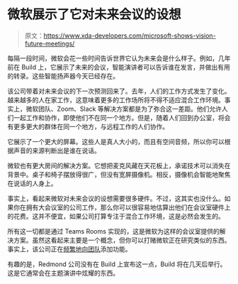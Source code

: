 # 微软展示了它对未来会议的设想

> 原文：<https://www.xda-developers.com/microsoft-shows-vision-future-meetings/>

每隔一段时间，微软会花一些时间告诉世界它认为未来会是什么样子。例如，几年前在 Build 上，它展示了未来的会议，智能演讲者可以告诉谁在发言，并做出有用的转录。这些智能扬声器今天已经存在。

该公司带着对未来会议的下一次预测回来了。去年，人们的工作方式发生了变化。越来越多的人在家工作，这意味着更多的工作场所将不得不适应混合工作环境。事实上，微软团队、Zoom、Slack 等解决方案都是为了弥合这一差距。他们允许人们一起工作和协作，即使他们不在同一个地方。但是，随着人们回到办公室，将会有更多更大的群体在同一个地方，与远程工作的人们协作。

它展示了一个更大的屏幕。这些人是真人大小的，而且有空间音频，所以你可以根据声音的来源判断出是谁在说话。

微软也有更大房间的解决方案。它想把麦克风藏在天花板上，承诺技术可以消失在背景中。桌子和椅子摆放得很广，但没有宽屏摄像机。相反，摄像机会智能地聚焦在说话的人身上。

事实上，看起来微软对未来会议的设想需要很多硬件。不过，这其实也没什么。如果你在拥有大会议室的公司工作，那么你可以很容易地估算出他们在会议室硬件上的花费。这并不便宜，如果公司打算专注于混合工作环境，这是必然会发生的。

所有这一切都是通过 Teams Rooms 实现的，这是微软为这样的会议室提供的解决方案。虽然这看起来主要是一个概念，但你可以打赌微软正在研究类似的东西。事实上，该公司正在[频繁地向团队](https://www.xda-developers.com/microsoft-teams-adds-features-try-getting-your-friends-family-ditch-zoom/)添加功能。

有趣的是，Redmond 公司没有在 Build 上宣布这一点，Build 将在几天后举行。这是它通常会在主题演讲中炫耀的东西。